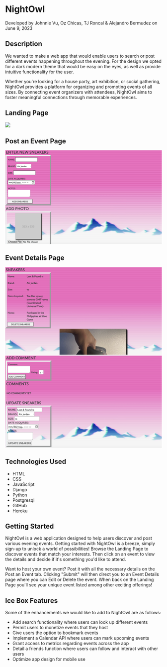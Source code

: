 # NightOwl
Developed by Johnnie Vu, Oz  Chicas, TJ Roncal & Alejandro Bermudez on June 9, 2023

## Description
We wanted to make a web app that would enable users to search or post different events happening throughout the evening. For the design we opted for a dark modern theme that would be easy on the eyes, as well as provide intuitive functionality for the user. 

Whether you're looking for a house party, art exhibition, or social gathering, NightOwl provides a platform for organizing and promoting events of all sizes. By connecting event organizers with attendees, NightOwl aims to foster meaningful connections through memorable experiences.

## Landing Page
![](https://github.com/johntrinhvu/NightOwl/assets/129716310/a1655976-e219-4aab-b44d-a68e30d2668f)

## Post an Event Page
![](https://github.com/gambitpolizei-ga/sole-stash/blob/main/public/images/screenshot-add-sneaker-one.png)

## Event Details Page
![](https://github.com/gambitpolizei-ga/sole-stash/blob/main/public/images/screenshot-details-one.png)
![](https://github.com/gambitpolizei-ga/sole-stash/blob/main/public/images/screenshot-details-two.png)

## Technologies Used
* HTML
* CSS
* JavaScript
* Django
* Python
* Postgresql
* GitHub
* Heroku

## Getting Started
NightOwl is a web application designed to help users discover and post various evening events. Getting started with NightOwl is a breeze, simply sign-up to unlock a world of possibilities! Browse the Landing Page to discover events that match your interests. Then click on an event to view the details and decide if it's something you'd like to attend. 

Want to host your own event? Post it with all the necessary details on the Post an Event tab. Clicking "Submit" will then direct you to an Event Details page where you can Edit or Delete the event. When back on the Landing Page you'll see your unique event listed among other exciting offerings! 

## Ice Box Features
Some of the enhancements we would like to add to NightOwl are as follows:
* Add search functionality where users can look up different events
* Permit users to monetize events that they host
* Give users the option to bookmark events
* Implement a Calendar API where users can mark upcoming events
* Grant access to metrics regarding events across the app
* Detail a friends function where users can follow and interact with other users
* Optimize app design for mobile use
